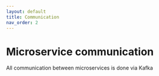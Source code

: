 ```yaml
---
layout: default
title: Communication
nav_order: 2
---
```

# Microservice communication
All communication between microservices is done via Kafka
